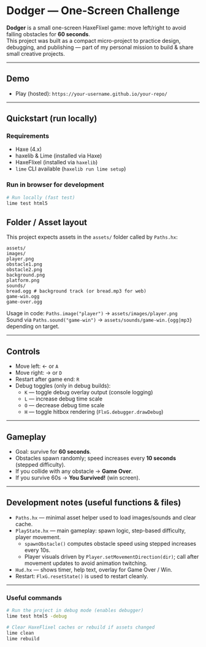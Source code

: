 # Dodger — One-Screen Challenge

**Dodger** is a small one-screen HaxeFlixel game: move left/right to avoid falling obstacles for **60 seconds**.  
This project was built as a compact micro-project to practice design, debugging, and publishing — part of my personal mission to build & share small creative projects.

---

## Demo
- Play (hosted): `https://your-username.github.io/your-repo/`

---

## Quickstart (run locally)

### Requirements
- Haxe (4.x)  
- haxelib & Lime (installed via Haxe)  
- HaxeFlixel (installed via `haxelib`)  
- `lime` CLI available (`haxelib run lime setup`)

### Run in browser for development
```bash
# Run locally (fast test)
lime test html5
```

Folder / Asset layout
---------------------

This project expects assets in the `assets/` folder called by `Paths.hx`:

```
assets/
images/
player.png
obstacle1.png
obstacle2.png
background.png
platform.png
sounds/
bread.ogg # background track (or bread.mp3 for web)
game-win.ogg
game-over.ogg
```

Usage in code: `Paths.image("player")` → `assets/images/player.png`  
Sound via `Paths.sound("game-win")` → `assets/sounds/game-win.{ogg|mp3}` depending on target.

---

Controls
--------

* Move left: ← or `A`
* Move right: → or `D`
* Restart after game end: `R`
* Debug toggles (only in debug builds):
  * `K` — toggle debug overlay output (console logging)
  * `L` — increase debug time scale
  * `O` — decrease debug time scale
  * `H` — toggle hitbox rendering (`FlxG.debugger.drawDebug`)

---

Gameplay
--------

* Goal: survive for **60 seconds**.
* Obstacles spawn randomly; speed increases every **10 seconds** (stepped difficulty).
* If you collide with any obstacle → **Game Over**.
* If you survive 60s → **You Survived!** (win screen).

---

Development notes (useful functions & files)
--------------------------------------------

* `Paths.hx` — minimal asset helper used to load images/sounds and clear cache.
* `PlayState.hx` — main gameplay: spawn logic, step-based difficulty, player movement.
  * `spawnObstacle()` computes obstacle speed using stepped increases every 10s.
  * Player visuals driven by `Player.setMovementDirection(dir)`; call after movement updates to avoid animation twitching.
* `Hud.hx` — shows timer, help text, overlay for Game Over / Win.
* Restart: `FlxG.resetState()` is used to restart cleanly.

---

### Useful commands

```bash
# Run the project in debug mode (enables debugger)
lime test html5 -debug

# Clear HaxeFlixel caches or rebuild if assets changed
lime clean
lime rebuild
```